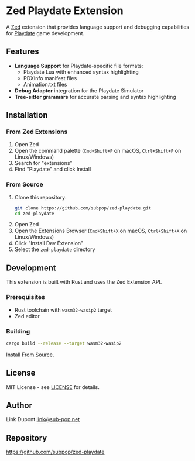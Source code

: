 # Zed Playdate Extension

A [Zed](https://zed.dev) extension that provides language support and debugging capabilities for [Playdate](https://play.date) game development.

## Features

- **Language Support** for Playdate-specific file formats:
  - Playdate Lua with enhanced syntax highlighting
  - PDXInfo manifest files
  - Animation.txt files
- **Debug Adapter** integration for the Playdate Simulator
- **Tree-sitter grammars** for accurate parsing and syntax highlighting

## Installation

### From Zed Extensions

1. Open Zed
2. Open the command palette (`Cmd+Shift+P` on macOS, `Ctrl+Shift+P` on Linux/Windows)
3. Search for "extensions"
4. Find "Playdate" and click Install

### From Source

1. Clone this repository:
   ```bash
   git clone https://github.com/subpop/zed-playdate.git
   cd zed-playdate
   ```
2. Open Zed
3. Open the Extensions Browser (`Cmd+Shift+X` on macOS, `Ctrl+Shift+X` on Linux/Windows)
4. Click "Install Dev Extension"
5. Select the `zed-playdate` directory

## Development

This extension is built with Rust and uses the Zed Extension API.

### Prerequisites

- Rust toolchain with `wasm32-wasip2` target
- Zed editor

### Building

```bash
cargo build --release --target wasm32-wasip2
```

Install [From Source](#from-source).

## License

MIT License - see [LICENSE](LICENSE) for details.

## Author

Link Dupont <link@sub-pop.net>

## Repository

https://github.com/subpop/zed-playdate
